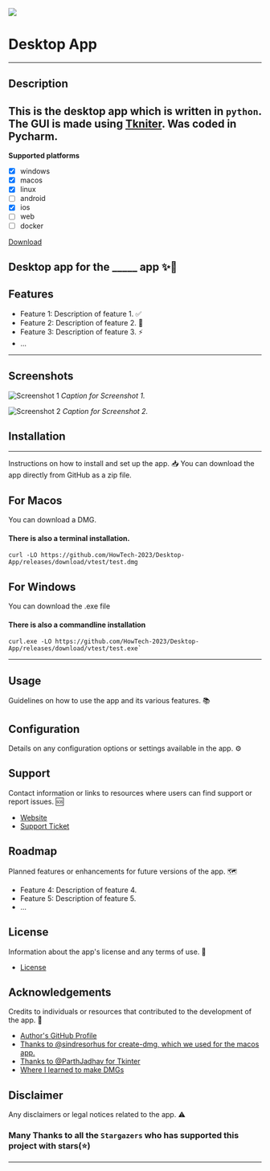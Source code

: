 ![](https://github.com/HowTech-2023/Desktop-App/assets/127311695/89681346-0f6a-4c34-9c9a-2e9ad1df4ea7)

# Desktop App
---
## Description

This is the desktop app which is written in `python`. The GUI is made using [Tkniter](https://github.com/ParthJadhav/Tkinter-Designer). Was coded in Pycharm. 
---
**Supported platforms**

- [x] windows
- [x] macos
- [x] linux
- [ ] android
- [x] ios
- [ ] web
- [ ] docker

[Download](https://github.com/HowTech-2023/Desktop-App/releases/latest)

Desktop app for the  _____ app  ✨📱
---
## Features

- Feature 1: Description of feature 1. ✅
- Feature 2: Description of feature 2. 🚀
- Feature 3: Description of feature 3. ⚡️
- ...
---
## Screenshots

![Screenshot 1](/path/to/screenshot1.png)
*Caption for Screenshot 1.*

![Screenshot 2](/path/to/screenshot2.png)
*Caption for Screenshot 2.*

## Installation
---
Instructions on how to install and set up the app. 📥
You can download the app directly from GitHub as a zip file. 
## For Macos
You can download a DMG. 
#### There is also a terminal installation. 
```
curl -LO https://github.com/HowTech-2023/Desktop-App/releases/download/vtest/test.dmg
```
## For Windows
You can download the .exe file 
#### There is also a commandline installation
```
curl.exe -LO https://github.com/HowTech-2023/Desktop-App/releases/download/vtest/test.exe`
```

---
## Usage

Guidelines on how to use the app and its various features. 📚

## Configuration

Details on any configuration options or settings available in the app. ⚙️

## Support

Contact information or links to resources where users can find support or report issues. 🆘

- [Website]([https://www.example.com](https://gamma.app/public/InnoFest-2023-eux73w6lxjvbj1m))
- [Support Ticket]((https://tally.so/r/meDWaE))

## Roadmap

Planned features or enhancements for future versions of the app. 🗺️

- Feature 4: Description of feature 4.
- Feature 5: Description of feature 5.
- ...



## License

Information about the app's license and any terms of use. 📄

- [License](/path/to/license.md)

## Acknowledgements

Credits to individuals or resources that contributed to the development of the app. 🙌

- [Author's GitHub Profile](https://github.com/Liquefy7822)
- [Thanks to @sindresorhus for create-dmg, which we used for the macos app.](https://github.com/sindresorhus/create-dmg)
- [Thanks to @ParthJadhav for Tkinter](https://github.com/ParthJadhav/Tkinter-Designer)
- [Where I learned to make DMGs](https://medium.com/@arulmurugan_s/how-to-create-a-dmg-with-custom-background-for-a-mac-app-f54e7539dee)

## Disclaimer

Any disclaimers or legal notices related to the app. ⚠️

### Many Thanks to all the `Stargazers` who has supported this project with stars(⭐)

---


